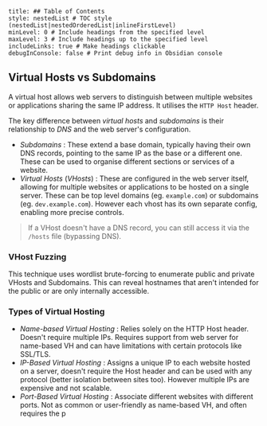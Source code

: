 ```table-of-contents
title: ## Table of Contents
style: nestedList # TOC style (nestedList|nestedOrderedList|inlineFirstLevel)
minLevel: 0 # Include headings from the specified level
maxLevel: 3 # Include headings up to the specified level
includeLinks: true # Make headings clickable
debugInConsole: false # Print debug info in Obsidian console
```
## Virtual Hosts vs Subdomains
A virtual host allows web servers to distinguish between multiple websites or applications sharing the same IP address. It utilises the `HTTP Host` header.

The key difference between *virtual hosts* and *subdomains* is their relationship to *DNS* and the web server's configuration.
- *Subdomains* : These extend a base domain, typically having their own DNS records, pointing to the same IP as the base or a different one. These can be used to organise different sections or services of a website.
- *Virtual Hosts* (*VHosts*) : These are configured in the web server itself, allowing for multiple websites or applications to be hosted on a single server. These can be top level domains (eg. `example.com`) or subdomains (eg. `dev.example.com`). However each vhost has its own separate config, enabling more precise controls.
> If a VHost doesn't have a DNS record, you can still access it via the `/hosts` file (bypassing DNS).
### VHost Fuzzing
This technique uses wordlist brute-forcing to enumerate public and private VHosts and Subdomains. This can reveal hostnames that aren't intended for the public or are only internally accessible.

### Types of Virtual Hosting
- *Name-based Virtual Hosting* : Relies solely on the HTTP Host header. Doesn't require multiple IPs. Requires support from web server for name-based VH and can have limitations with certain protocols like SSL/TLS.
- *IP-Based Virtual Hosting* : Assigns a unique IP to each website hosted on a server, doesn't require the Host header and can be used with any protocol (better isolation between sites too). However multiple IPs are expensive and not scalable.
- *Port-Based Virtual Hosting* : Associate different websites with different ports. Not as common or user-friendly as name-based VH, and often requires the p